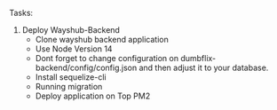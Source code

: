 Tasks:
1. Deploy Wayshub-Backend
   - Clone wayshub backend application
   - Use Node Version 14
   - Dont forget to change configuration on dumbflix-backend/config/config.json and then adjust it to your database.
   - Install sequelize-cli
   - Running migration
   - Deploy application on Top PM2
